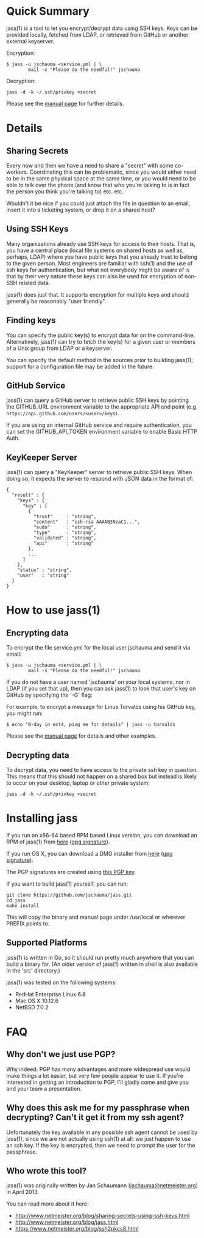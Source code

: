 Quick Summary
=============
jass(1) is a tool to let you encrypt/decrypt data using SSH keys.  Keys
can be provided locally, fetched from LDAP, or retrieved from GitHub or
another external keyserver.

Encryption:

    $ jass -u jschauma <service.yml | \
            mail -s "Please do the needful!" jschauma

Decryption:

    jass -d -k ~/.ssh/privkey <secret

Please see the
[manual page](https://github.com/jschauma/jass/blob/master/doc/jass.txt)
for further details.

Details
========

Sharing Secrets
---------------
Every now and then we have a need to share a "secret" with some
co-workers.  Coordinating this can be problematic, since you would either
need to be in the same physical space at the same time, or you would need
to be able to talk over the phone (and know that who you're talking to is
in fact the person you think you're talking to) etc. etc.

Wouldn't it be nice if you could just attach the file in question to an
email, insert it into a ticketing system, or drop it on a shared host?

Using SSH Keys
--------------
Many organizations already use SSH keys for access to their hosts. That is,
you have a central place (local file systems on shared hosts as well as,
perhaps, LDAP) where you have public keys that you already trust to belong
to the given person.  Most engineers are familiar with ssh(1) and the use
of ssh keys for authentication, but what not everybody might be aware of
is that by their very nature these keys can also be used for encryption of
non-SSH related data.

jass(1) does just that.  It supports encryption for multiple keys and
should generally be reasonably "user friendly".

Finding keys
------------
You can specify the public key(s) to encrypt data for on the command-line.
Alternatively, jass(1) can try to fetch the key(s) for a given user or
members of a Unix group from LDAP or a keyserver.

You can specify the default method in the sources prior to building
jass(1); support for a configuration file may be added in the future.

GitHub Service
--------------
jass(1) can query a GitHub server to retrieve public SSH keys by
pointing the GITHUB_URL environment variable to the appropriate
API end point (e.g. `https://api.github.com/users/<user>/keys`).

If you are using an internal GitHub service and require authentication,
you can set the GITHUB_API_TOKEN environment variable to enable
Basic HTTP Auth.


KeyKeeper Server
----------------
jass(1) can query a "KeyKeeper" server to retrieve public SSH keys.  When
doing so, it expects the server to respond with JSON data in the format
of:

```
{
  "result" : {
    "keys" : {
      "key" : [
        {
          "trust"     : "string",
          "content"   : "ssh-rsa AAAAB3NzaC1...",
          "sudo"      : "string",
          "type"      : "string",
          "validated" : "string",
          "api"       : "string"
        },
        ...
      ]
    },
    "status" : "string",
    "user"   : "string"
  }
}
```

How to use jass(1)
==================

Encrypting data
---------------
To encrypt the file service.yml for the local user jschauma and send it
via email:

    $ jass -u jschauma <service.yml | \
            mail -s "Please do the needful!" jschauma

If you do not have a user named 'jschauma' on your local systems, nor in
LDAP (if you set that up), then you can ask jass(1) to look that user's
key on GitHub by specifying the '-G' flag:

For example, to encrypt a message for Linus Torvalds
using his GitHub key, you might run:

    $ echo "0-day in ext4, ping me for details" | jass -u torvalds

Please see the [manual page](https://github.com/jschauma/jass/blob/master/doc/jass.txt)
for details and other examples.

Decrypting data
---------------
To decrypt data, you need to have access to the private ssh key in
question. This means that this should not happen on a shared box but
instead is likely to occur on your desktop, laptop or other private
system:

    jass -d -k ~/.ssh/privkey <secret

Installing jass
===============

If you run an x86-64 based RPM based Linux version, you can download an
RPM of jass(1) from [here](https://www.netmeister.org/apps/jass-5.0-1.x86_64.rpm)
([gpg signature](https://www.netmeister.org/apps/jass-5.0-1.x86_64.rpm.asc)).

If you run OS X, you can download a DMG installer from
[here](https://www.netmeister.org/apps/jass-5.0.dmg) ([gpg
signature](https://www.netmeister.org/apps/jass-5.0.dmg.asc)).

The PGP signatures are created using [this PGP
key](https://pgp.mit.edu/pks/lookup?op=get&search=0x66CE4FE96F6BD3D7).

If you want to build jass(1) yourself, you can run:
```
git clone https://github.com/jschauma/jass.git
cd jass
make install
```

This will copy the binary and manual page under /usr/local or wherever
PREFIX points to.


Supported Platforms
-------------------
jass(1) is written in Go, so it should run pretty much anywhere that you
can build a binary for.  (An older version of jass(1) written in shell is
also available in the 'src' directory.)

jass(1) was tested on the following systems:

- RedHat Enterprise Linux 6.8
- Mac OS X 10.12.6
- NetBSD 7.0.2

FAQ
===

Why don't we just use PGP?
--------------------------
Why indeed. PGP has many advantages and more widespread use would make
things a lot easier, but very few people appear to use it. If you're
interested in getting an introduction to PGP, I'll gladly come and give
you and your team a presentation.

Why does this ask me for my passphrase when decrypting? Can't it get it from my ssh agent?
------------------------------------------------------------------------------------------
Unfortunately the key available in any possible ssh agent cannot be used
by jass(1), since we are not actually using ssh(1) at all: we just happen to
use an ssh key.  If the key is encrypted, then we need to prompt the user
for the passphrase.

Who wrote this tool?
--------------------
jass(1) was originally written by Jan Schaumann (jschauma@netmeister.org) in
April 2013.

You can read more about it here:
* http://www.netmeister.org/blog/sharing-secrets-using-ssh-keys.html
* http://www.netmeister.org/blog/jass.html
* https://www.netmeister.org/blog/ssh2pkcs8.html
